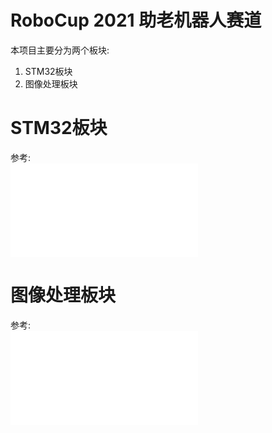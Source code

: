# RoboCup 2021 助老机器人赛道
本项目主要分为两个板块:  
1. STM32板块
2. 图像处理板块

# STM32板块
参考:  
![STM32](./STM32/Readme.md)  

# 图像处理板块
参考:  
![图像处理](./ImageProcessing/Readme.md)  
